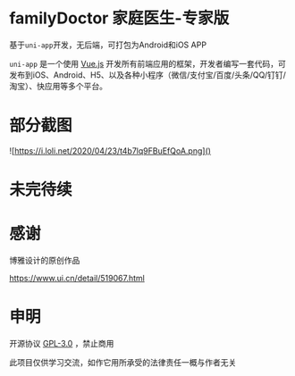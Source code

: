 # familyDoctor 家庭医生-专家版

基于`uni-app`开发，无后端，可打包为Android和iOS APP

 `uni-app` 是一个使用 [Vue.js](https://vuejs.org/) 开发所有前端应用的框架，开发者编写一套代码，可发布到iOS、Android、H5、以及各种小程序（微信/支付宝/百度/头条/QQ/钉钉/淘宝）、快应用等多个平台。 



# 部分截图

![https://i.loli.net/2020/04/23/t4b7lq9FBuEfQoA.png]()



# 未完待续






# 感谢

博雅设计的原创作品

https://www.ui.cn/detail/519067.html



# 申明

开源协议  [GPL-3.0](https://github.com/wzJun1/familyDoctor/blob/master/LICENSE)  ，禁止商用

此项目仅供学习交流，如作它用所承受的法律责任一概与作者无关